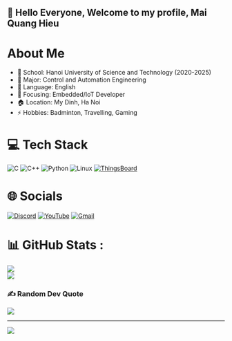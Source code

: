 ## 👋 Hello Everyone, Welcome to my profile, Mai Quang Hieu

# About Me
- 🏫 School: Hanoi University of Science and Technology (2020-2025)
- 🌱 Major: Control and Automation Engineering
- 💬 Language: English
- 🎯 Focusing: Embedded/IoT Developer
- 🏠 Location: My Dinh, Ha Noi
- ⚡ Hobbies: Badminton, Travelling, Gaming

# 💻 Tech Stack
![C](https://img.shields.io/badge/c-%2300599C.svg?style=for-the-badge&logo=c&logoColor=white) 
![C++](https://img.shields.io/badge/c++-%2300599C.svg?style=for-the-badge&logo=c%2B%2B&logoColor=white) 
![Python](https://img.shields.io/badge/python-3670A0?style=for-the-badge&logo=python&logoColor=ffdd54) 
![Linux](https://img.shields.io/badge/linux-%23FCC624.svg?style=for-the-badge&logo=linux&logoColor=black) 
[![ThingsBoard](https://img.shields.io/badge/ThingsBoard-IoT%20Platform-blue?style=for-the-badge&logo=https://imgur.com/a/rOR0ArY&logoColor=white)](https://thingsboard.io)


# 🌐 Socials
[![Discord](https://img.shields.io/badge/Discord-%237289DA.svg?logo=discord&logoColor=white)](htttps://discord.gg/894443390031249438) 
[![YouTube](https://img.shields.io/badge/YouTube-%23FF0000.svg?logo=YouTube&logoColor=white)](https://youtube.com/c/https://www.youtube.com/@hiepnguyenhoang8471) 
[![Gmail](https://img.shields.io/badge/Gmail-D14836?logo=gmail&logoColor=white)](mailto:kzhiep@gmail.com)
 
# 📊 GitHub Stats :
![](https://github-readme-stats.vercel.app/api?username=Hiepnguyenhoang&theme=default&hide_border=false&include_all_commits=false&count_private=false)<br/>
![](https://github-readme-stats.vercel.app/api/top-langs/?username=Hiepnguyenhoang&theme=default&hide_border=false&include_all_commits=false&count_private=false&layout=compact)

### ✍️ Random Dev Quote
![](https://quotes-github-readme.vercel.app/api?type=horizontal&theme=default)

---
[![](https://visitcount.itsvg.in/api?id=Hiepnguyenhoang&icon=0&color=0)](https://visitcount.itsvg.in)

